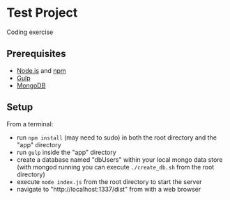 # Test Project

Coding exercise

## Prerequisites

- [Node.js][] and [npm][]
- [Gulp][]
- [MongoDB][]

## Setup

From a terminal:

- run `npm install` (may need to sudo) in both the root directory and the "app"
directory
- run `gulp` inside the "app" directory
- create a database named "dbUsers" within your local mongo data store (with
mongod running you can execute `./create_db.sh` from the root directory)
- execute `node index.js` from the root directory to start the server
- navigate to "http://localhost:1337/dist" from with a web browser


[Node.js]:  https://nodejs.org/
[npm]:      https://www.npmjs.com/
[Gulp]:     http://gulpjs.com/
[MongoDB]:  https://www.mongodb.org/
